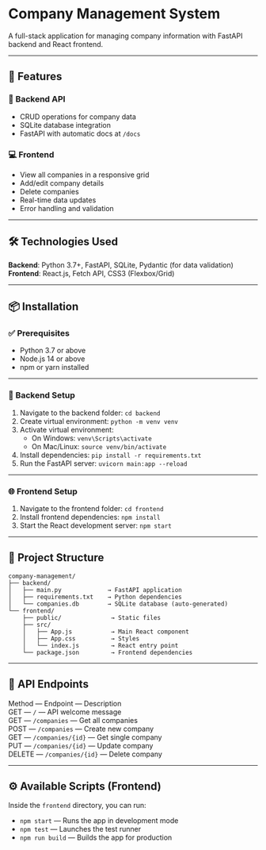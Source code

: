 # Company Management System

A full-stack application for managing company information with FastAPI backend and React frontend.



---

## 🚀 Features

### 🔧 Backend API
- CRUD operations for company data  
- SQLite database integration  
- FastAPI with automatic docs at `/docs`

### 💻 Frontend
- View all companies in a responsive grid  
- Add/edit company details  
- Delete companies  
- Real-time data updates  
- Error handling and validation

---

## 🛠 Technologies Used

**Backend**: Python 3.7+, FastAPI, SQLite, Pydantic (for data validation)  
**Frontend**: React.js, Fetch API, CSS3 (Flexbox/Grid)

---

## 📦 Installation

### ✅ Prerequisites
- Python 3.7 or above  
- Node.js 14 or above  
- npm or yarn installed

---

### 🐍 Backend Setup

1. Navigate to the backend folder: `cd backend`  
2. Create virtual environment: `python -m venv venv`  
3. Activate virtual environment:  
   - On Windows: `venv\Scripts\activate`  
   - On Mac/Linux: `source venv/bin/activate`  
4. Install dependencies: `pip install -r requirements.txt`  
5. Run the FastAPI server: `uvicorn main:app --reload`

---

### 🌐 Frontend Setup

1. Navigate to the frontend folder: `cd frontend`  
2. Install frontend dependencies: `npm install`  
3. Start the React development server: `npm start`

---

## 📁 Project Structure

```
company-management/
├── backend/
│   ├── main.py             → FastAPI application  
│   ├── requirements.txt    → Python dependencies  
│   └── companies.db        → SQLite database (auto-generated)  
└── frontend/
    ├── public/              → Static files  
    ├── src/
    │   ├── App.js           → Main React component  
    │   ├── App.css          → Styles  
    │   └── index.js         → React entry point  
    └── package.json         → Frontend dependencies  
```

---

## 🔗 API Endpoints

Method — Endpoint — Description  
GET — `/` — API welcome message  
GET — `/companies` — Get all companies  
POST — `/companies` — Create new company  
GET — `/companies/{id}` — Get single company  
PUT — `/companies/{id}` — Update company  
DELETE — `/companies/{id}` — Delete company

---

## ⚙️ Available Scripts (Frontend)

Inside the `frontend` directory, you can run:  
- `npm start` — Runs the app in development mode  
- `npm test` — Launches the test runner  
- `npm run build` — Builds the app for production



